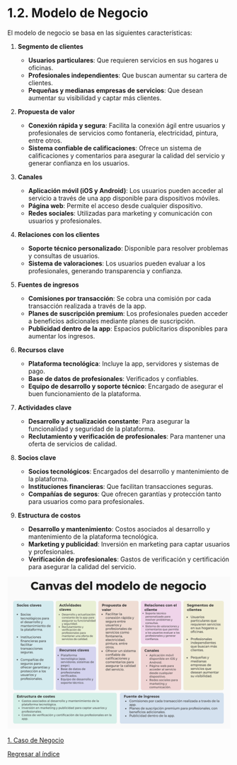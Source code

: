# 1.2. Modelo de Negocio

El modelo de negocio se basa en las siguientes características:

1. **Segmento de clientes**

   - **Usuarios particulares**: Que requieren servicios en sus hogares u oficinas.
   - **Profesionales independientes**: Que buscan aumentar su cartera de clientes.
   - **Pequeñas y medianas empresas de servicios**: Que desean aumentar su visibilidad y captar más clientes.

2. **Propuesta de valor**

   - **Conexión rápida y segura**: Facilita la conexión ágil entre usuarios y profesionales de servicios como fontanería, electricidad, pintura, entre otros.
   - **Sistema confiable de calificaciones**: Ofrece un sistema de calificaciones y comentarios para asegurar la calidad del servicio y generar confianza en los usuarios.

3. **Canales**

   - **Aplicación móvil (iOS y Android)**: Los usuarios pueden acceder al servicio a través de una app disponible para dispositivos móviles.
   - **Página web**: Permite el acceso desde cualquier dispositivo.
   - **Redes sociales**: Utilizadas para marketing y comunicación con usuarios y profesionales.

4. **Relaciones con los clientes**

   - **Soporte técnico personalizado**: Disponible para resolver problemas y consultas de usuarios.
   - **Sistema de valoraciones**: Los usuarios pueden evaluar a los profesionales, generando transparencia y confianza.

5. **Fuentes de ingresos**

   - **Comisiones por transacción**: Se cobra una comisión por cada transacción realizada a través de la app.
   - **Planes de suscripción premium**: Los profesionales pueden acceder a beneficios adicionales mediante planes de suscripción.
   - **Publicidad dentro de la app**: Espacios publicitarios disponibles para aumentar los ingresos.

6. **Recursos clave**

   - **Plataforma tecnológica**: Incluye la app, servidores y sistemas de pago.
   - **Base de datos de profesionales**: Verificados y confiables.
   - **Equipo de desarrollo y soporte técnico**: Encargado de asegurar el buen funcionamiento de la plataforma.

7. **Actividades clave**

   - **Desarrollo y actualización constante**: Para asegurar la funcionalidad y seguridad de la plataforma.
   - **Reclutamiento y verificación de profesionales**: Para mantener una oferta de servicios de calidad.

8. **Socios clave**

   - **Socios tecnológicos**: Encargados del desarrollo y mantenimiento de la plataforma.
   - **Instituciones financieras**: Que facilitan transacciones seguras.
   - **Compañías de seguros**: Que ofrecen garantías y protección tanto para usuarios como para profesionales.

9. **Estructura de costos**

   - **Desarrollo y mantenimiento**: Costos asociados al desarrollo y mantenimiento de la plataforma tecnológica.
   - **Marketing y publicidad**: Inversión en marketing para captar usuarios y profesionales.
   - **Verificación de profesionales**: Gastos de verificación y certificación para asegurar la calidad del servicio.

![Canvas](../1.2/canvas.png)

[1. Caso de Negocio](../1.md)

[Regresar al índice](../../README.md)

